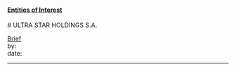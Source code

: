 #### [Entities of Interest](/list.html)
<link rel="stylesheet" type="text/css" href="../../assets/style.css">
# ULTRA STAR HOLDINGS S.A.

[comment]: <> (Add/Remove information below as you want)
[comment]: <> (Markdown cheatsheet: https://github.com/adam-p/markdown-here/wiki/Markdown-Cheatsheet)
[Brief](Brief.md)  
by:  
date:  

---
[comment]: <> (Add your content here)